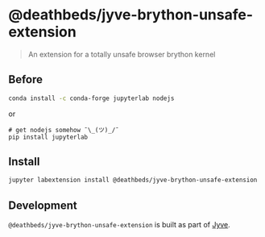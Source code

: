 # @deathbeds/jyve-brython-unsafe-extension

> An extension for a totally unsafe browser brython kernel

## Before

```bash
conda install -c conda-forge jupyterlab nodejs
```

or

```
# get nodejs somehow ¯\_(ツ)_/¯
pip install jupyterlab
```

## Install

```bash
jupyter labextension install @deathbeds/jyve-brython-unsafe-extension
```

## Development

`@deathbeds/jyve-brython-unsafe-extension` is built as part of [Jyve](https://github.com/deathbeds/jyve).
